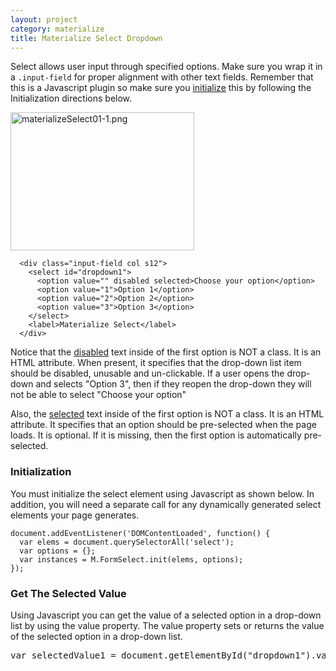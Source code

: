 ```yaml
---
layout: project
category: materialize
title: Materialize Select Dropdown
---
```



<p><span>Select allows user input through specified options. Make sure you wrap it in a </span><code class=" language-markup">.input-field</code><span> for proper alignment with other text fields. Remember that this is a Javascript plugin so make sure you </span><a href="https://materializecss.com/select.html#initialization">initialize</a><span> this by following the Initialization directions below.</span></p>
<p><img src="/wd/materialize/images/materializeSelect01-1.png" alt="materializeSelect01-1.png" width="294" height="221" data-api-endpoint="https://hilliard.instructure.com/api/v1/courses/31582/files/11959051" data-api-returntype="File"></p>
<pre class=" language-markup"><code class=" language-markup">  <span class="token tag"><span class="token punctuation">&lt;</span>div <span class="token attr-name">class</span><span class="token attr-value"><span class="token punctuation">=</span><span class="token punctuation">"</span>input-field col s12<span class="token punctuation">"</span></span><span class="token punctuation">&gt;</span></span>
    <span class="token tag"><span class="token punctuation">&lt;</span>select id="dropdown1"<span class="token punctuation">&gt;</span></span>
      <span class="token tag"><span class="token punctuation">&lt;</span>option <span class="token attr-name">value</span><span class="token attr-value"><span class="token punctuation">=</span><span class="token punctuation">"</span><span class="token punctuation">"</span></span> <span class="token attr-name">disabled</span> <span class="token attr-name">selected</span><span class="token punctuation">&gt;</span></span>Choose your option<span class="token tag"><span class="token punctuation">&lt;/</span>option<span class="token punctuation">&gt;</span></span>
      <span class="token tag"><span class="token punctuation">&lt;</span>option <span class="token attr-name">value</span><span class="token attr-value"><span class="token punctuation">=</span><span class="token punctuation">"</span>1<span class="token punctuation">"</span></span><span class="token punctuation">&gt;</span></span>Option 1<span class="token tag"><span class="token punctuation">&lt;/</span>option<span class="token punctuation">&gt;</span></span>
      <span class="token tag"><span class="token punctuation">&lt;</span>option <span class="token attr-name">value</span><span class="token attr-value"><span class="token punctuation">=</span><span class="token punctuation">"</span>2<span class="token punctuation">"</span></span><span class="token punctuation">&gt;</span></span>Option 2<span class="token tag"><span class="token punctuation">&lt;/</span>option<span class="token punctuation">&gt;</span></span>
      <span class="token tag"><span class="token punctuation">&lt;</span>option <span class="token attr-name">value</span><span class="token attr-value"><span class="token punctuation">=</span><span class="token punctuation">"</span>3<span class="token punctuation">"</span></span><span class="token punctuation">&gt;</span></span>Option 3<span class="token tag"><span class="token punctuation">&lt;/</span>option<span class="token punctuation">&gt;</span></span>
    <span class="token tag"><span class="token punctuation">&lt;/</span>select<span class="token punctuation">&gt;</span></span>
    <span class="token tag"><span class="token punctuation">&lt;</span>label<span class="token punctuation">&gt;</span></span>Materialize Select<span class="token tag"><span class="token punctuation">&lt;/</span>label<span class="token punctuation">&gt;</span></span>
  <span class="token tag"><span class="token punctuation">&lt;/</span>div<span class="token punctuation">&gt;</span></span></code></pre>
<p>Notice that the <span style="text-decoration: underline;">disabled</span> text inside of the first option is NOT a class. It is an HTML attribute. When present, it specifies that the drop-down list item should be disabled, unusable and un-clickable. If a user opens the drop-down and selects "Option 3", then if they reopen the drop-down they will not be able to select "Choose your option"</p>
<p>Also, the <span style="text-decoration: underline;">selected</span> text inside of the first option is NOT a class. It is an HTML attribute. It specifies that an option should be pre-selected when the page loads. It is optional. If it is missing, then the first option is automatically pre-selected.</p>
<div class="input-field col s12">
<h3 class="header">Initialization</h3>
<p>You must initialize the select element using Javascript as shown below. In addition, you will need a separate call for any dynamically generated select elements your page generates.</p>
<pre class=" language-javascript"><code class=" language-javascript">document.addEventListener('DOMContentLoaded', function() {<br>  var elems = document.querySelectorAll('select');<br>  var options = {};<br>  var instances = M.FormSelect.init(elems, options);<br>});
</code></pre>
</div>
<h3 class="input-field col s12">Get The Selected Value</h3>
<div class="input-field col s12">
<p>Using Javascript you can get the value of a selected option in a drop-down list by using the value property. The value property sets or returns the value of the selected option in a drop-down list.</p>
<pre class="w3-code notranslate jsHigh"><span class="jscolor"><span class="jskeywordcolor">var</span><span> selectedValue1</span> = document.<span class="jspropertycolor">getElementById</span>(<span class="jsstringcolor">"dropdown1"</span>).<span class="jspropertycolor">value</span>;</span></pre>
</div>
</body>
</html>
